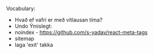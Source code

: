Vocabulary:
* Hvað ef vafri er með vitlausan tíma?
* Undo
Ýmislegt:
* noindex - https://github.com/s-yadav/react-meta-tags
* sitemap
* laga 'exit' takka

